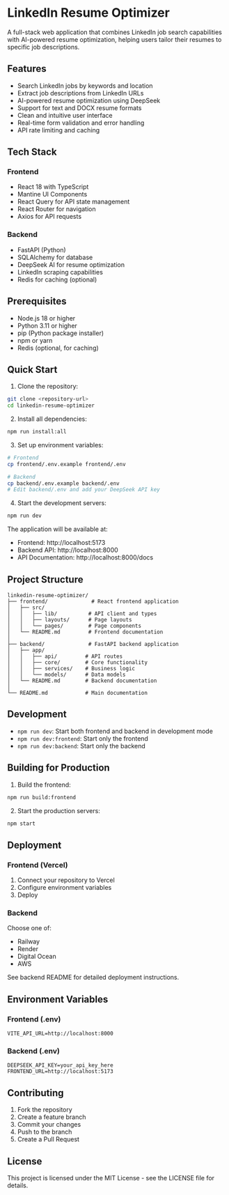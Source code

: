 # LinkedIn Resume Optimizer

A full-stack web application that combines LinkedIn job search capabilities with AI-powered resume optimization, helping users tailor their resumes to specific job descriptions.

## Features

- Search LinkedIn jobs by keywords and location
- Extract job descriptions from LinkedIn URLs
- AI-powered resume optimization using DeepSeek
- Support for text and DOCX resume formats
- Clean and intuitive user interface
- Real-time form validation and error handling
- API rate limiting and caching

## Tech Stack

### Frontend
- React 18 with TypeScript
- Mantine UI Components
- React Query for API state management
- React Router for navigation
- Axios for API requests

### Backend
- FastAPI (Python)
- SQLAlchemy for database
- DeepSeek AI for resume optimization
- LinkedIn scraping capabilities
- Redis for caching (optional)

## Prerequisites

- Node.js 18 or higher
- Python 3.11 or higher
- pip (Python package installer)
- npm or yarn
- Redis (optional, for caching)

## Quick Start

1. Clone the repository:
```bash
git clone <repository-url>
cd linkedin-resume-optimizer
```

2. Install all dependencies:
```bash
npm run install:all
```

3. Set up environment variables:
```bash
# Frontend
cp frontend/.env.example frontend/.env

# Backend
cp backend/.env.example backend/.env
# Edit backend/.env and add your DeepSeek API key
```

4. Start the development servers:
```bash
npm run dev
```

The application will be available at:
- Frontend: http://localhost:5173
- Backend API: http://localhost:8000
- API Documentation: http://localhost:8000/docs

## Project Structure

```
linkedin-resume-optimizer/
├── frontend/              # React frontend application
│   ├── src/
│   │   ├── lib/          # API client and types
│   │   ├── layouts/      # Page layouts
│   │   └── pages/        # Page components
│   └── README.md         # Frontend documentation
│
├── backend/              # FastAPI backend application
│   ├── app/
│   │   ├── api/         # API routes
│   │   ├── core/        # Core functionality
│   │   ├── services/    # Business logic
│   │   └── models/      # Data models
│   └── README.md        # Backend documentation
│
└── README.md            # Main documentation
```

## Development

- `npm run dev`: Start both frontend and backend in development mode
- `npm run dev:frontend`: Start only the frontend
- `npm run dev:backend`: Start only the backend

## Building for Production

1. Build the frontend:
```bash
npm run build:frontend
```

2. Start the production servers:
```bash
npm start
```

## Deployment

### Frontend (Vercel)
1. Connect your repository to Vercel
2. Configure environment variables
3. Deploy

### Backend
Choose one of:
- Railway
- Render
- Digital Ocean
- AWS

See backend README for detailed deployment instructions.

## Environment Variables

### Frontend (.env)
```
VITE_API_URL=http://localhost:8000
```

### Backend (.env)
```
DEEPSEEK_API_KEY=your_api_key_here
FRONTEND_URL=http://localhost:5173
```

## Contributing

1. Fork the repository
2. Create a feature branch
3. Commit your changes
4. Push to the branch
5. Create a Pull Request

## License

This project is licensed under the MIT License - see the LICENSE file for details.